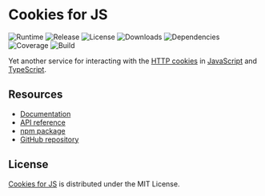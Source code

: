 # Cookies for JS
![Runtime](https://img.shields.io/badge/node-%3E%3D10.12-brightgreen.svg) ![Release](https://img.shields.io/npm/v/@cedx/cookies.svg) ![License](https://img.shields.io/npm/l/@cedx/cookies.svg) ![Downloads](https://img.shields.io/npm/dt/@cedx/cookies.svg) ![Dependencies](https://david-dm.org/cedx/cookies.js.svg) ![Coverage](https://coveralls.io/repos/github/cedx/cookies.js/badge.svg) ![Build](https://travis-ci.org/cedx/cookies.js.svg)

Yet another service for interacting with the [HTTP cookies](https://developer.mozilla.org/en-US/docs/Web/HTTP/Cookies) in [JavaScript](https://developer.mozilla.org/en-US/docs/Web/JavaScript) and [TypeScript](https://www.typescriptlang.org).

## Resources
- [Documentation](https://dev.belin.io/cookies.js)
- [API reference](https://dev.belin.io/cookies.js/api)
- [npm package](https://www.npmjs.com/package/@cedx/cookies)
- [GitHub repository](https://github.com/cedx/cookies.js)

## License
[Cookies for JS](https://dev.belin.io/cookies.js) is distributed under the MIT License.
